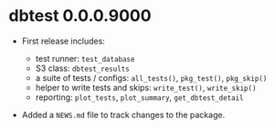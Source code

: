 # dbtest 0.0.0.9000

* First release includes:
  - test runner: `test_database`
  - S3 class: `dbtest_results`
  - a suite of tests / configs: `all_tests()`, `pkg_test()`, `pkg_skip()`
  - helper to write tests and skips: `write_test()`, `write_skip()`
  - reporting: `plot_tests`, `plot_summary`, `get_dbtest_detail`

* Added a `NEWS.md` file to track changes to the package.
